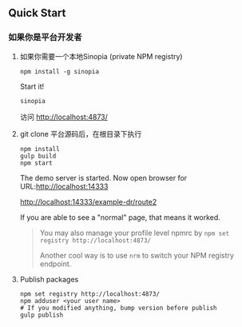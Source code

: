 Quick Start
---------
### 如果你是平台开发者
1.	如果你需要一个本地Sinopia (private NPM registry)

	```shell
	npm install -g sinopia
	```

	Start it!

	```shell
	sinopia
	```
	访问 [http://localhost:4873/](http://localhost:4873/)

2.	git clone 平台源码后，在根目录下执行

	```shell
	npm install
	gulp build
	npm start

	```

	The demo server is started. Now open browser for URL:[http://localhost:14333](http://localhost:14333)

	[http://localhost:14333/example-dr/route2](http://localhost:14333/example-dr/route2)

	If you are able to see a "normal" page, that means it worked.

	> You may also manage your profile level npmrc by `npm set registry http://localhost:4873/`
	>
	> Another cool way is to use `nrm` to switch your NPM registry endpoint.

3.	Publish packages
	```shell
	npm set registry http://localhost:4873/
	npm adduser <your user name>
	# If you modified anything, bump version before publish
	gulp publish
	```
